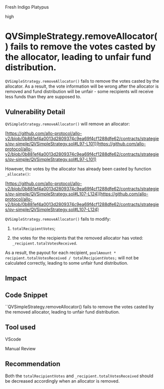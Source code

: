 Fresh Indigo Platypus

high

# QVSimpleStrategy.removeAllocator() fails to remove the votes casted by the allocator, leading to unfair fund distribution.
``QVSimpleStrategy.removeAllocator()`` fails to remove the votes casted by the allocator. As a result, the vote information will be wrong after the allocator is removed and fund distribution will be unfair - some recipients will receive less funds than they are supposed to.

## Vulnerability Detail

``QVSimpleStrategy.removeAllocator()``  will remove an allocator: 

[https://github.com/allo-protocol/allo-v2/blob/0b881ef4a0013d2809374c9ea69f4cf1288dfe62/contracts/strategies/qv-simple/QVSimpleStrategy.sol#L97-L101](https://github.com/allo-protocol/allo-v2/blob/0b881ef4a0013d2809374c9ea69f4cf1288dfe62/contracts/strategies/qv-simple/QVSimpleStrategy.sol#L97-L101)

However, the votes by the allocator has already been casted by function ``_allocate()``:

[https://github.com/allo-protocol/allo-v2/blob/0b881ef4a0013d2809374c9ea69f4cf1288dfe62/contracts/strategies/qv-simple/QVSimpleStrategy.sol#L107-L124](https://github.com/allo-protocol/allo-v2/blob/0b881ef4a0013d2809374c9ea69f4cf1288dfe62/contracts/strategies/qv-simple/QVSimpleStrategy.sol#L107-L124)


``QVSimpleStrategy.removeAllocator()``  fails to modify: 

1) ``totalRecipientVotes``;

2) the votes for the recipients that the removed allocator has voted:  ``_recipient.totalVotesReceived``. 

As a result, the payout for each recipient, ``poolAmount * recipient.totalVotesReceived / totalRecipientVotes;`` will not be calculated correctly, leading to some unfair fund distribution. 

## Impact

## Code Snippet
``QVSimpleStrategy.removeAllocator() fails to remove the votes casted by the removed allocator, leading to unfair fund distribution.

## Tool used
VScode

Manual Review

## Recommendation
Both the  ``totalRecipientVotes`` and ``_recipient.totalVotesReceived`` should be decreased accordingly when an allocator is removed. 